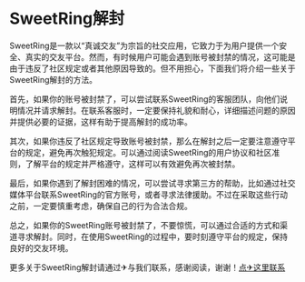 # SweetRing解封

SweetRing是一款以“真诚交友”为宗旨的社交应用，它致力于为用户提供一个安全、真实的交友平台。然而，有时候用户可能会遇到账号被封禁的情况，这可能是由于违反了社区规定或者其他原因导致的。但不用担心，下面我们将介绍一些关于SweetRing解封的方法。

首先，如果你的账号被封禁了，可以尝试联系SweetRing的客服团队，向他们说明情况并请求解封。在联系客服时，一定要保持礼貌和耐心，详细描述问题的原因并提供必要的证据，这样有助于提高解封的成功率。

其次，如果你违反了社区规定导致账号被封禁，那么在解封之后一定要注意遵守平台的规定，避免再次触犯规定。可以通过阅读SweetRing的用户协议和社区准则，了解平台的规定并严格遵守，这样可以有效避免再次被封禁。

最后，如果你遇到了解封困难的情况，可以尝试寻求第三方的帮助，比如通过社交媒体平台联系SweetRing的官方账号，或者寻求法律援助。不过在采取这些行动之前，一定要慎重考虑，确保自己的行为合法合规。

总之，如果你的SweetRing账号被封禁了，不要惊慌，可以通过合适的方式和渠道寻求解封。同时，在使用SweetRing的过程中，要时刻遵守平台的规定，保持良好的交友环境。

更多关于SweetRing解封请通过✈与我们联系，感谢阅读，谢谢！[点✈这里联系](https://lm.k02.cc)